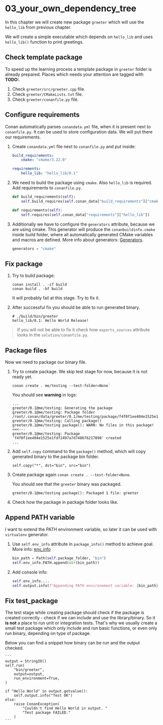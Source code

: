 # 03_your_own_dependency_tree

In this chapter we will create new package `greeter` which will use the
`hello_lib` from previous chapter.

We will create a simple executable which depends on `hello_lib` and uses
`hello_lib()` function to print greetings.

## Check template package

To speed up the learning process a template package in `greeter` folder is
already prepared. Places which needs your attention are tagged with **TODO:**.

1. Check `greeter/src/greeter.cpp` file.
2. Check `greeter/CMakeLists.txt` file.
3. Check `greeter/conanfile.py` file.

## Configure requirements

Conan automatically parses `conandata.yml` file, when it is present next to
`conanfile.py`. It can be used to store configuration data. We will put there
our requirements.

1. Create `conandata.yml` file next to `conanfile.py` and put inside:

    ``` yaml
    build_requirements:
        cmake: "cmake/3.22.0"

    requirements:
        hello_lib: "hello_lib/0.1"
    ```

2. We need to build the package using `cmake`. Also `hello_lib` is required.
Add requirements to `conanfile.py`.

    ``` python
    def build_requirements(self):
        self.build_requires(self.conan_data["build_requirements"]["cmake"])

    def requirements(self):
        self.requires(self.conan_data["requirements"]["hello_lib"])
    ```

3. Additionally we have to configure the `generators` attribute, because we are
using cmake. This generator will produce the `conanbuildinfo.cmake` inside build
folder, where all automatically generated CMake variables and macros are defined.
More info about generators: [Generators](https://docs.conan.io/en/latest/reference/generators.html).

    ``` python
    generators = "cmake"
    ```

## Fix package

1. Try to build package:

    ``` script
    conan install . -if build
    conan build . -bf build
    ```

    It will probably fail at this stage. Try to fix it.
2. After successful fix you should be able to run generated binary.

    ``` script
    # ./build/bin/greeter
    hello_lib/0.1: Hello World Release!
    ```

> If you will not be able to fix it check how `exports_sources` attribute looks
in the `solution/conanfile.py`.

## Package files

Now we need to package our binary file.

1. Try to create package. We skip test stage for now, because it is not ready
yet.

    ``` script
    conan create . me/testing --test-folder=None`
    ```

    You should see **warning** in logs:

    ``` script
    ...
    greeter/0.1@me/testing: Generating the package
    greeter/0.1@me/testing: Package folder /root/.conan/data/greeter/0.1/me/testing/package/f4f0f1ee404e1525e1fdf2497a7d748676217898
    greeter/0.1@me/testing: Calling package()
    greeter/0.1@me/testing package(): WARN: No files in this package!  <<<---
    greeter/0.1@me/testing: Package 'f4f0f1ee404e1525e1fdf2497a7d748676217898' created
    ...
    ```

2. Add `self.copy` command to the `package()` method, which will copy generated
binary to the package bin folder.

    ``` script
    self.copy("*", dst="bin", src="bin")
    ```

3. Create package again `conan create . --test-folder=None`.

    You should see that the `greeter` binary was packaged.
    ``` script
    greeter/0.1@me/testing package(): Packaged 1 file: greeter
    ```

4. Check how the package in package folder looks like.

## Append PATH variable

I want to extend the PATH environment variable, so later it can be used with
`virtualenv` generator.

1. Use `self.env_info` attribute in `package_info()` method to achieve goal.
More info: [env_info](https://docs.conan.io/en/latest/reference/conanfile/methods.html#env-info)

    ``` python
    bin_path = Path(self.package_folder, "bin")
    self.env_info.PATH.append(str(bin_path))
    ```

2. Add console info:

    ``` python
    self.env_info....
    self.output.info(f"Appending PATH environement variable: {bin_path}")
    ```

## Fix test_package

The test stage while creating package should check if the package is created
correctly - check if we can include and use the library/binary. So it
**is not** a place to run unit or integration tests. That's why we
usually create a small test package which only include and run basic functions,
or even only run binary, depending on type of package.

Below you can find a snippet how binary can be run and the output checked.

    ```
    output = StringIO()
    self.run(
        "bin/greeter",
        output=output,
        run_environment=True,
    )

    if "Hello World" in output.getvalue():
        self.output.info("Test OK")
    else:
        raise ConanException(
            "Couldn't find Hello World in output. "
            "Test package FAILED."
        )
    ```
